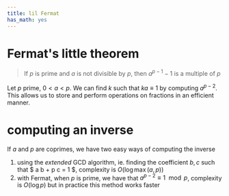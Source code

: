 ```yaml
---
title: lil Fermat
has_math: yes
---
```


# Fermat's little theorem
> If $p$ is prime and $a$ is not divisible by $p$, then $a^{p-1}-1$ is a multiple of $p$

Let $p$ prime, $0 < a < p$.
We can find $k$ such that $k a \equiv 1$ by computing $a^{p-2}$.  
This allows us to store and perform operations on fractions in an efficient manner.

# computing an inverse
If $a$ and $p$ are coprimes, we have two easy ways of computing the inverse

1. using the _extended_ GCD algorithm, ie. finding the coefficient $b,c$ such that
$ a b + p c = 1 $, complexity is $O(\log \max(a,p))$
2. with Fermat, when $p$ is prime, we have that $a^{p-2} \equiv 1 \mod p$, complexity is $O(\log p)$
but in practice this method works faster

